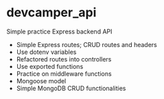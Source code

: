 # devcamper_api
Simple practice Express backend API
- Simple Express routes; CRUD routes and headers
- Use dotenv variables
- Refactored routes into controllers
- Use exported functions
- Practice on middleware functions
- Mongoose model
- Simple MongoDB CRUD functionalities

